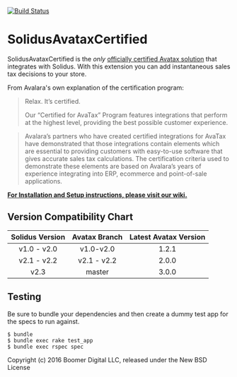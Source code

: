[![Build Status](https://travis-ci.org/boomerdigital/solidus_avatax_certified.svg?branch=master)](https://travis-ci.org/boomerdigital/solidus_avatax_certified)

SolidusAvataxCertified
===========

SolidusAvataxCertified is the *only* [officially certified Avatax solution](http://www.avalara.com/avalara-certified/) that integrates with Solidus.  With this extension you can add instantaneous sales tax decisions to your store.

From Avalara's own explanation of the certification program:

> Relax. It’s certified.
>
> Our “Certified for AvaTax” Program features integrations that perform at the highest level, providing the best possible customer experience.

> Avalara’s partners who have created certified integrations for AvaTax have demonstrated that those integrations contain elements which are essential to providing customers with easy-to-use software that gives accurate sales tax calculations. The certification criteria used to demonstrate these elements are based on Avalara’s years of experience integrating into ERP, ecommerce and point-of-sale applications.

**[For Installation and Setup instructions, please visit our wiki.](https://github.com/boomerdigital/solidus_avatax_certified/wiki)**

Version Compatibility Chart
---------------------------

| Solidus Version | Avatax Branch | Latest Avatax Version |
|:---------------:|:-------------:|:---------------------:|
|   v1.0 - v2.0   |   v1.0-v2.0   |         1.2.1         |
|   v2.1 - v2.2   |  v2.1 - v2.2  |         2.0.0         |
|       v2.3      |     master    |         3.0.0         |


Testing
-------

Be sure to bundle your dependencies and then create a dummy test app for the specs to run against.

    $ bundle
    $ bundle exec rake test_app
    $ bundle exec rspec spec

Copyright (c) 2016 Boomer Digital LLC, released under the New BSD License

